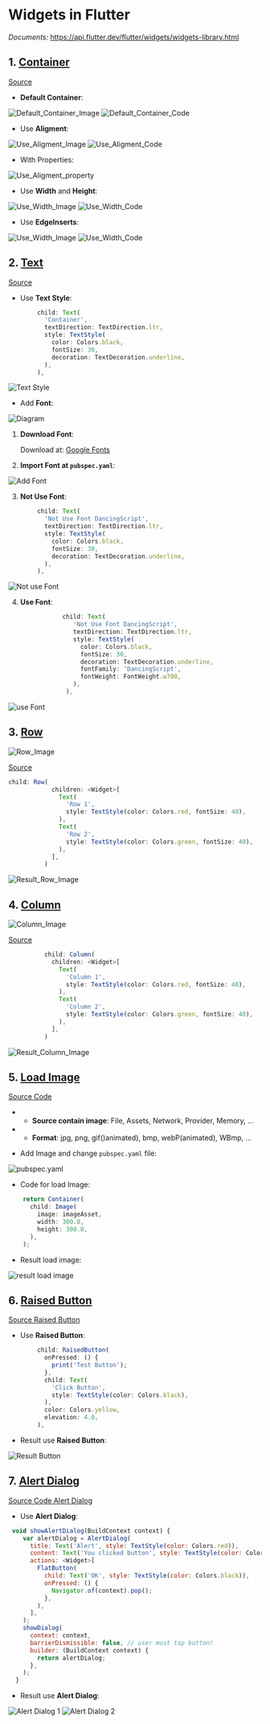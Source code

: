 # Widgets in Flutter
*Documents:* https://api.flutter.dev/flutter/widgets/widgets-library.html

## 1. [Container](https://api.flutter.dev/flutter/widgets/Container-class.html)

[Source](https://github.com/huubao2309/demo_control_flutter/blob/master/control_flutter/lib/control_normal/container_widgets.dart)

* **Default Container**:

![Default_Container_Image](https://github.com/huubao2309/demo_control_flutter/blob/master/images/container/default_container.png)
![Default_Container_Code](https://github.com/huubao2309/demo_control_flutter/blob/master/images/container/deault_code_container.png)


* Use **Aligment**:

![Use_Aligment_Image](https://github.com/huubao2309/demo_control_flutter/blob/master/images/container/use_aligment_image.png)
![Use_Aligment_Code](https://github.com/huubao2309/demo_control_flutter/blob/master/images/container/use_aligment_container.png)


* With Properties:

![Use_Aligment_property](https://github.com/huubao2309/demo_control_flutter/blob/master/images/container/use_alignment_property.png)


* Use **Width** and **Height**:

![Use_Width_Image](https://github.com/huubao2309/demo_control_flutter/blob/master/images/container/use_width_height_image.png)
![Use_Width_Code](https://github.com/huubao2309/demo_control_flutter/blob/master/images/container/use_width_height_container_code.png)


* Use **EdgeInserts**:

![Use_Width_Image](https://github.com/huubao2309/demo_control_flutter/blob/master/images/container/use_EdgeInserts_image.png)
![Use_Width_Code](https://github.com/huubao2309/demo_control_flutter/blob/master/images/container/use_EdgeInserts_code.png)


## 2. [Text](https://api.flutter.dev/flutter/widgets/Text-class.html)

[Source](https://github.com/huubao2309/demo_control_flutter/blob/master/control_flutter/lib/control_normal/text_widgets.dart)

* Use **Text Style**:

```javascript
        child: Text(
          'Container',
          textDirection: TextDirection.ltr,
          style: TextStyle(
            color: Colors.black,
            fontSize: 30,
            decoration: TextDecoration.underline,
          ),
        ),
```

![Text Style](https://github.com/huubao2309/demo_control_flutter/blob/master/images/text/normal_text.png)

* Add **Font**:

![Diagram](https://github.com/huubao2309/demo_control_flutter/blob/master/images/text/using_font_text.png)

1. **Download Font**:
        
    Download at: [Google Fonts](https://fonts.google.com/)
        
2. **Import Font at `pubspec.yaml`**:
        
![Add Font](https://github.com/huubao2309/demo_control_flutter/blob/master/images/text/add_font_folder.png)
        
3. **Not Use Font**:
        
```javascript
        child: Text(
          'Not Use Font DancingScript',
          textDirection: TextDirection.ltr,
          style: TextStyle(
            color: Colors.black,
            fontSize: 30,
            decoration: TextDecoration.underline,
          ),
        ),
```
        
![Not use Font](https://github.com/huubao2309/demo_control_flutter/blob/master/images/text/not_use_font.png)
        
4. **Use Font**:
        
```javascript
               child: Text(
                  'Not Use Font DancingScript',
                  textDirection: TextDirection.ltr,
                  style: TextStyle(
                    color: Colors.black,
                    fontSize: 30,
                    decoration: TextDecoration.underline,
                    fontFamily: 'DancingScript',
                    fontWeight: FontWeight.w700,
                  ),
                ),
```
        
![use Font](https://github.com/huubao2309/demo_control_flutter/blob/master/images/text/using_font.png)
        
## 3. [Row](https://api.flutter.dev/flutter/widgets/Row-class.html)

![Row_Image](https://github.com/huubao2309/demo_control_flutter/blob/master/images/row/row.png)

[Source](https://github.com/huubao2309/demo_control_flutter/blob/master/control_flutter/lib/control_normal/row_widgets.dart)

```javascript
child: Row(
            children: <Widget>[
              Text(
                'Row 1',
                style: TextStyle(color: Colors.red, fontSize: 40),
              ),
              Text(
                'Row 2',
                style: TextStyle(color: Colors.green, fontSize: 40),
              ),
            ],
          )
```

![Result_Row_Image](https://github.com/huubao2309/demo_control_flutter/blob/master/images/row/row_image.png)


## 4. [Column](https://api.flutter.dev/flutter/widgets/Column-class.html)

![Column_Image](https://github.com/huubao2309/demo_control_flutter/blob/master/images/column/column.png)

[Source](https://github.com/huubao2309/demo_control_flutter/blob/master/control_flutter/lib/control_normal/column_widgets.dart)


```javascript
          child: Column(
            children: <Widget>[
              Text(
                'Column 1',
                style: TextStyle(color: Colors.red, fontSize: 40),
              ),
              Text(
                'Column 2',
                style: TextStyle(color: Colors.green, fontSize: 40),
              ),
            ],
          )
```

![Result_Column_Image](https://github.com/huubao2309/demo_control_flutter/blob/master/images/column/column_image.png)

## 5. [Load Image](https://api.flutter.dev/flutter/widgets/Image-class.html)

[Source Code](https://github.com/huubao2309/demo_control_flutter/blob/master/control_flutter/lib/control_normal/image_widgets.dart)

* - **Source contain image**: File, Assets, Network, Provider, Memory, ...
* - **Format**: jpg, png, gif()animated), bmp, webP(animated), WBmp, ...

* Add Image and change `pubspec.yaml` file:

![pubspec.yaml](https://github.com/huubao2309/demo_control_flutter/blob/master/images/images/image.png)

* Code for load Image:

```javascript
    return Container(
      child: Image(
        image: imageAsset,
        width: 300.0,
        height: 300.0,
      ),
    );
```

* Result load image:

![result load image](https://github.com/huubao2309/demo_control_flutter/blob/master/images/images/load_image.png)

## 6. [Raised Button](https://api.flutter.dev/flutter/material/RaisedButton-class.html)

[Source Raised Button](https://github.com/huubao2309/demo_control_flutter/blob/master/control_flutter/lib/control_normal/raised_button_widgets.dart)

* Use **Raised Button**:

```javascript
        child: RaisedButton(
          onPressed: () {
            print('Test Button');
          },
          child: Text(
            'Click Button',
            style: TextStyle(color: Colors.black),
          ),
          color: Colors.yellow,
          elevation: 4.0,
        ),
```

* Result use **Raised Button**:

![Result Button](https://github.com/huubao2309/demo_control_flutter/blob/master/images/raised_button/result_button.png)

## 7. [Alert Dialog](https://api.flutter.dev/flutter/material/AlertDialog-class.html)

[Source Code Alert Dialog](https://github.com/huubao2309/demo_control_flutter/blob/master/control_flutter/lib/control_normal/alert_dialog_widgets.dart)

* Use **Alert Dialog**:

```javascript
 void showAlertDialog(BuildContext context) {
    var alertDialog = AlertDialog(
      title: Text('Alert', style: TextStyle(color: Colors.red)),
      content: Text('You clicked button', style: TextStyle(color: Colors.blue)),
      actions: <Widget>[
        FlatButton(
          child: Text('OK', style: TextStyle(color: Colors.black)),
          onPressed: () {
            Navigator.of(context).pop();
          },
        ),
      ],
    );
    showDialog(
      context: context,
      barrierDismissible: false, // user must tap button!
      builder: (BuildContext context) {
        return alertDialog;
      },
    );
  }
```

* Result use **Alert Dialog**:

![Alert Dialog 1](https://github.com/huubao2309/demo_control_flutter/blob/master/images/alert_dialog/image_dialog_1.png)
![Alert Dialog 2](https://github.com/huubao2309/demo_control_flutter/blob/master/images/alert_dialog/image_dialog_2.png)









